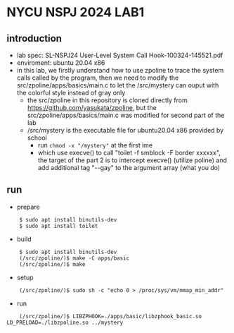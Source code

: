 # NYCU NSPJ 2024 LAB1
## introduction
* lab spec: SL-NSPJ24 User-Level System Call Hook-100324-145521.pdf
* enviroment: ubuntu 20.04 x86
* in this lab, we firstly understand how to use zpoline to trace the system calls called by the program, then we need to modify the src/zpoline/apps/basics/main.c to let the /src/mystery can ouput with the colorful style instead of gray only
    * the src/zpoline in this repository is cloned directly from https://github.com/yasukata/zpoline, but the src/zpoline/apps/basics/main.c was modified for second part of the lab
    * /src/mystery is the executable file for ubuntu20.04 x86 provided by school
        * run ``` chmod -x "/mystery" ``` at the first ime
        * which use execve() to call "toilet -f smblock -F border xxxxxx", the target of the part 2 is to intercept execve() (utilize poline) and add additional tag "--gay" to the argument array (what you do)

## run
* prepare
```
    $ sudo apt install binutils-dev
    $ sudo apt install toilet
```
* build
```
    $ sudo apt install binutils-dev
    (/src/zpoline/)$ make -C apps/basic
    (/src/zpoline/)$ make
```
* setup
```
    (/src/zpoline/)$ sudo sh -c "echo 0 > /proc/sys/vm/mmap_min_addr"
```
* run
```
    (/src/zpoline/)$ LIBZPHOOK=./apps/basic/libzphook_basic.so LD_PRELOAD=./libzpoline.so ../mystery
```
